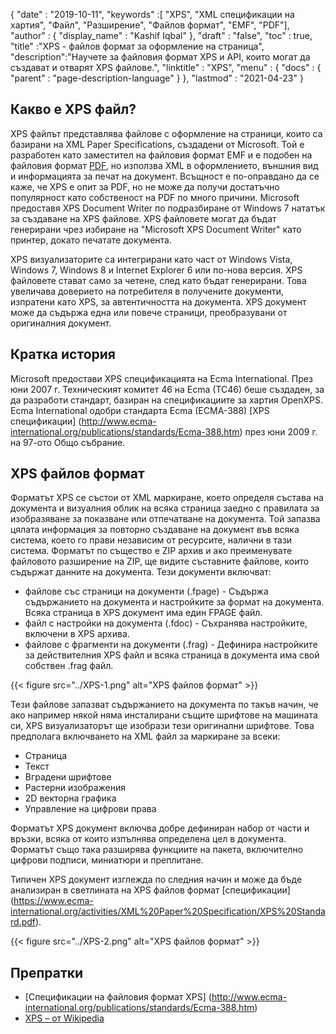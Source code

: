 {
  "date" : "2019-10-11",
  "keywords" :[ "XPS", "XML спецификации на хартия", "Файл", "Разширение", "Файлов формат", "EMF", "PDF"],
  "author" : {
    "display_name" : "Kashif Iqbal"
},
  "draft" : "false",
  "toc" : true,
  "title" :"XPS - файлов формат за оформление на страница",
  "description":"Научете за файловия формат XPS и API, които могат да създават и отварят XPS файлове.",
  "linktitle" : "XPS",
  "menu" : {
    "docs" : {
      "parent" : "page-description-language"
}
},
  "lastmod" : "2021-04-23"
}

## Какво е XPS файл? ##

XPS файлът представлява файлове с оформление на страници, които са базирани на XML Paper Specifications, създадени от Microsoft. Той е разработен като заместител на файловия формат EMF и е подобен на файловия формат [PDF](/bg/pdf/), но използва XML в оформлението, външния вид и информацията за печат на документ. Всъщност е по-оправдано да се каже, че XPS е опит за PDF, но не може да получи достатъчно популярност като собственост на PDF по много причини. Microsoft предоставя XPS Document Writer по подразбиране от Windows 7 нататък за създаване на XPS файлове. XPS файловете могат да бъдат генерирани чрез избиране на "Microsoft XPS Document Writer" като принтер, докато печатате документа.

XPS визуализаторите са интегрирани като част от Windows Vista, Windows 7, Windows 8 и Internet Explorer 6 или по-нова версия. XPS файловете стават само за четене, след като бъдат генерирани. Това увеличава доверието на потребителя в получените документи, изпратени като XPS, за автентичността на документа. XPS документ може да съдържа една или повече страници, преобразувани от оригиналния документ.

## Кратка история ##

Microsoft предостави XPS спецификацията на Ecma International. През юни 2007 г. Техническият комитет 46 на Ecma (TC46) беше създаден, за да разработи стандарт, базиран на спецификациите за хартия OpenXPS. Ecma International одобри стандарта Ecma (ECMA-388) [XPS спецификации] (http://www.ecma-international.org/publications/standards/Ecma-388.htm) през юни 2009 г. на 97-ото Общо събрание.

## XPS файлов формат ##

Форматът XPS се състои от XML маркиране, което определя състава на документа и визуалния облик на всяка страница заедно с правилата за изобразяване за показване или отпечатване на документа. Той запазва цялата информация за повторно създаване на документ във всяка система, което го прави независим от ресурсите, налични в тази система. Форматът по същество е ZIP архив и ако преименувате файловото разширение на ZIP, ще видите съставните файлове, които съдържат данните на документа. Тези документи включват:

* файлове със страници на документи (.fpage) - Съдържа съдържанието на документа и настройките за формат на документа. Всяка страница в XPS документ има един FPAGE файл.
* файл с настройки на документа (.fdoc) - Съхранява настройките, включени в XPS архива.
* файлове с фрагменти на документи (.frag) - Дефинира настройките за действителния XPS файл и всяка страница в документа има свой собствен .frag файл.

{{< figure src="../XPS-1.png" alt="XPS файлов формат" >}}

Тези файлове запазват съдържанието на документа по такъв начин, че ако например някой няма инсталирани същите шрифтове на машината си, XPS визуализаторът ще изобрази тези оригинални шрифтове. Това предполага включването на XML файл за маркиране за всеки:

* Страница
* Текст
* Вградени шрифтове
* Растерни изображения
* 2D векторна графика
* Управление на цифрови права

Форматът XPS документ включва добре дефиниран набор от части и връзки, всяка от които изпълнява определена цел в документа. Форматът също така разширява функциите на пакета, включително цифрови подписи, миниатюри и преплитане.

Типичен XPS документ изглежда по следния начин и може да бъде анализиран в светлината на XPS файлов формат [спецификации] (https://www.ecma-international.org/activities/XML%20Paper%20Specification/XPS%20Standard.pdf).

{{< figure src="../XPS-2.png" alt="XPS файлов формат" >}}


## Препратки ##

* [Спецификации на файловия формат XPS] (http://www.ecma-international.org/publications/standards/Ecma-388.htm)
* [XPS – от Wikipedia](https://en.wikipedia.org/wiki/Open_XML_Paper_Specification#Viewing_and_creating_XPS_documents)

